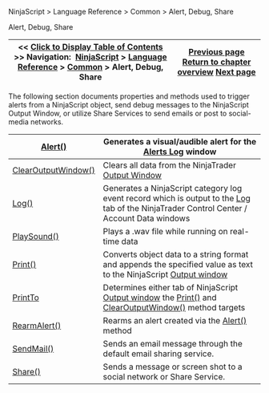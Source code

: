 ﻿
NinjaScript \> Language Reference \> Common \> Alert, Debug, Share

Alert, Debug, Share

| \<\< [Click to Display Table of Contents](alert__debugging_and_sharing.md) \>\> **Navigation:**     [NinjaScript](ninjascript-1.md) \> [Language Reference](language_reference_wip-1.md) \> [Common](common-1.md) \> Alert, Debug, Share | [Previous page](currentbars-1.md) [Return to chapter overview](common-1.md) [Next page](alert-1.md) |
| --- | --- |
The following section documents properties and methods used to trigger alerts from a NinjaScript object, send debug messages to the NinjaScript Output Window, or utilize Share Services to send emails or post to social\-media networks. 
 

| [Alert()](alert-1.md) | Generates a visual/audible alert for the [Alerts Log](alerts_log-1.md) window |
| --- | --- |
| [ClearOutputWindow()](clearoutputwindow-1.md) | Clears all data from the NinjaTrader [Output Window](output-1.md) |
| [Log()](log-1.md) | Generates a NinjaScript category log event record which is output to the [Log](log_tab2-1.md) tab of the NinjaTrader Control Center / Account Data windows |
| [PlaySound()](playsound-1.md) | Plays a .wav file while running on real\-time data |
| [Print()](print-1.md) | Converts object data to a string format and appends the specified value as text to the NinjaScript [Output window](output-1.md) |
| [PrintTo](printto-1.md) | Determines either tab of NinjaScript [Output window](output-1.md) the [Print()](print-1.md) and [ClearOutputWindow()](clearoutputwindow-1.md) method targets |
| [RearmAlert()](rearmalert-1.md) | Rearms an alert created via the [Alert()](alert-1.md) method |
| [SendMail()](sendmail-1.md) | Sends an email message through the default email sharing service. |
| [Share()](share-1.md) | Sends a message or screen shot to a social network or Share Service. |
